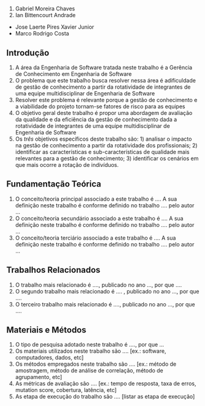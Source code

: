 # 

1. Gabriel Moreira Chaves
2. Ian Bittencourt Andrade 

* Jose Laerte Pires Xavier Junior
* Marco Rodrigo Costa

## Introdução

1. A área da Engenharia de Software tratada neste trabalho é a Gerência de Conhecimento em Engenharia de Software
2. O problema que este trabalho busca resolver nessa área é adificuldade de gestão de conhecimento a partir da rotatividade de integrantes de uma equipe multidisciplinar de Engenharia de Software
3. Resolver este problema é relevante porque a gestão de conhecimento e a viabilidade do projeto tornam-se fatores de risco para as equipes
4. O objetivo geral deste trabalho é propor uma abordagem de avaliação da qualidade e da eficiência da gestão de conhecimento dada a rotatividade de integrantes de uma equipe multidisciplinar de Engenharia de Software
5. Os *três* objetivos específicos deste trabalho são: 1) analisar o impacto na gestão de conhecimento a partir da rotatividade dos profissionais; 2) identificar as características e sub-características de qualidade mais relevantes para a gestão de conhecimento; 3) identificar os cenários em que mais ocorre a rotação de indivíduos.

## Fundamentação Teórica

1. O conceito/teoria principal associado a este trabalho é ....  A sua definição neste trabalho  é conforme definido no trabalho .... pelo autor ...
1. O conceito/teoria secundário associado a este trabalho é ....  A sua definição neste trabalho é conforme definido no trabalho .... pelo autor ...
1. O conceito/teoria terciário associado a este trabalho é ....  A sua definição neste trabalho é conforme definido no trabalho .... pelo autor ...

## Trabalhos Relacionados

1. O trabalho mais relacionado é ...., publicado no ano ..., por que ....
1. O segundo trabalho mais relacionado é .... , publicado no ano ..., por que ....
1. O terceiro trabalho mais relacionado é ...., publicado no ano ...,  por que ....

## Materiais e Métodos

1. O tipo de pesquisa adotado neste trabalho é ...., por que ...
1. Os materiais utilizados neste trabalho são .... [ex.: software, computadores, dados, etc]
1. Os métodos empregados neste trabalho são .... [ex.: método de amostragem, método de análise de correlação, método de agrupamento, etc]
1. As métricas de avaliação são .... [ex.: tempo de resposta, taxa de erros, mutation score, cobertura, latência, etc]
1. As etapa de execução do trabalho são .... [listar as etapa de execução]
